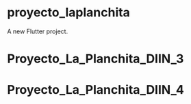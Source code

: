 # proyecto_laplanchita

A new Flutter project.
# Proyecto_La_Planchita_DIIN_3
# Proyecto_La_Planchita_DIIN_4
